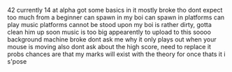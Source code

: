 42
currently 14
at alpha
got some basics in it
mostly broke tho
dont expect too much from a beginner
can spawn in my boi
can spawn in platforms
can play music
platforms cannot be stood upon
my boi is rather dirty, gotta clean him up soon
music is too big appearently to upload to this soooo
background machine broke
dont ask me why it only plays out when your mouse is moving
also dont ask about the high score, need to replace it probs
chances are that my marks will exist with the theory for once
thats it i s'pose
